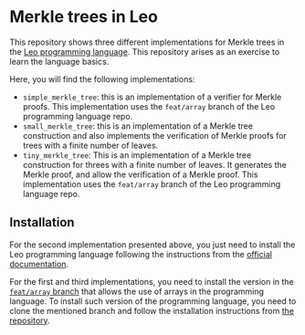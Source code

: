 # Merkle trees in Leo

This repository shows three different implementations for Merkle trees in the [Leo programming language](https://developer.aleo.org/leo). This repository arises as an exercise to learn the language basics.

Here, you will find the following implementations:
- `simple_merkle_tree`: this is an implementation of a verifier for Merkle proofs. This implementation uses the `feat/array` branch of the Leo programming language repo.
- `small_merkle_tree`: this is an implementation of a Merkle tree construction and also implements the verification of Merkle proofs for trees with a finite number of leaves. 
- `tiny_merkle_tree`: This is an implementation of a Merkle tree construction for threes with a finite number of leaves. It generates the Merkle proof, and allow the verification of a Merkle proof. This implementation uses the `feat/array` branch of the Leo programming language repo.

## Installation

For the second implementation presented above, you just need to install the Leo programming language following the instructions from the [official documentation](https://developer.aleo.org/leo/installation).

For the first and third implementations, you need to install the version in the [`feat/array` branch](https://github.com/AleoHQ/leo/tree/feat/array) that allows the use of arrays in the programming language. To install such version of the programming language, you need to clone the mentioned branch and follow the installation instructions from [the repository](https://github.com/AleoHQ/leo/tree/feat/array#-build-from-source-code).